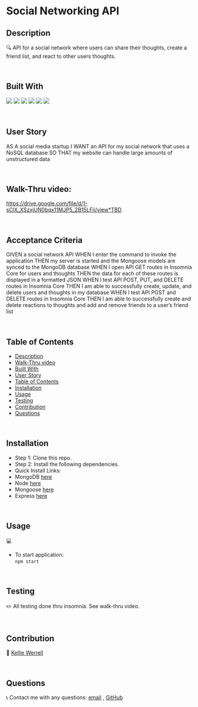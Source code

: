 # Social Networking API 


## Description
🔍 API for a social network where users can share their thoughts, create a friend list, and react to other users thoughts.

<br>   

## Built With
<p>
    <img src="https://img.shields.io/badge/javascript-yellow" />
    <img src="https://img.shields.io/badge/node-green" />
    <img src="https://img.shields.io/badge/express-orange" />
    <img src="https://img.shields.io/badge/MongoDB-blue"  />
    <img src="https://img.shields.io/badge/mongoose-red"  />
    <img src="https://img.shields.io/badge/insomnia-blueviolet"  />
   
</p>
   
<br>   

## User Story
AS A social media startup
I WANT an API for my social network that uses a NoSQL database
SO THAT my website can handle large amounts of unstructured data


<br>
  
## Walk-Thru video:
https://drive.google.com/file/d/1-sClX_XSzxjUN0bqx11MJP5_2B15LFij/view*TBD

<br>

## Acceptance Criteria
<!take out after complete>

GIVEN a social network API
WHEN I enter the command to invoke the application
THEN my server is started and the Mongoose models are synced to the MongoDB database
WHEN I open API GET routes in Insomnia Core for users and thoughts
THEN the data for each of these routes is displayed in a formatted JSON
WHEN I test API POST, PUT, and DELETE routes in Insomnia Core
THEN I am able to successfully create, update, and delete users and thoughts in my database
WHEN I test API POST and DELETE routes in Insomnia Core
THEN I am able to successfully create and delete reactions to thoughts and add and remove friends to a user’s friend list


<br>

## Table of Contents
- [Description](#description)
- [Walk-Thru video](#walk-thru-video)
- [Built With](#built-with)
- [User Story](#user-story)
- [Table of Contents](#table-of-contents)
- [Installation](#installation)
- [Usage](#usage)
- [Testing](#testing)
- [Contribution](#contribution)
- [Questions](#questions)


<br>

## Installation
  
 * Step 1: Clone this repo. 
 * Step 2: Install the following dependencies.
 * Quick Install Links:
 * MongoDB [here](https://docs.mongodb.com/manual/installation)
 * Node [here](https://nodejs.org/en/download/) 
 * Mongoose [here](https://mongoosejs.com/docs/)
 * Express [here](https://expressjs.com/en/starter/installing.html)

<br>

## Usage
💻   
  * To start application:   
       `npm start`


<br>

## Testing
✏️  All testing done thru insomnia.  See walk-thru video. 

<br>

## Contribution
:rocket: [Kellie Werrell](https://github.com/Kwerrell73)

<br>

## Questions
:telephone_receiver: Contact me with any questions: [email](mailto:kelliewerrell@gmail.com) , [GitHub](https://github.com/Kwerrell73)<br />